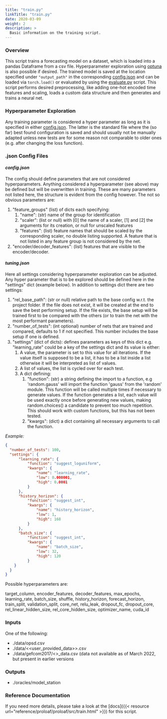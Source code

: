 ```yaml
---
title: "train.py"
linkTitle: "train.py"
date: 2020-03-09
weight: 2
description: >
  Basic information on the training script.
---
```

### Overview
This script trains a forecasting model on a dataset, which is loaded into a pandas Dataframe from a csv file. 
Hyperparameter exploration using [optuna](https://optuna.org/) is also possible if desired. The trained model is saved at the location 
specified under `"output_path"` in the corresponding [config.json](config.md#main-config) and can be loaded via `torch.load()` or evaluated by 
using the [evaluate.py](<! -- TODO -->) script. This script performs desired preprocessing, like adding one-hot encoded time features and scaling, loads a custom data structure and then generates and trains a neural net.

### Hyperparameter Exploration
Any training parameter is considered a hyper parameter as long as it is specified in either [config.json](config.md#main-config). The latter is the standard file where the (so far) best found configuration is saved and should usually 
not be manually adapted unless new tests are for some reason not comparable to older ones (e.g. after changing the loss function).

### .json Config Files
#### *config.json*

The config should define parameters that are not considered hyperparameters. Anything considered a hyperparameter (see above) may be defined but will be overwritten in training. These are many parameters not listed here, the structure is evident from the config however. The not so obvious parameters are:
1. "feature_groups" (list) of dicts each specifying:
    1. "name": (str) name of the group for identification
    2. "scaler": (list or null) with [0] the name of a scaler, [1] and [2] the arguments for its creation, or null for unscaled features
    3. "features": (list) feature names that should be scaled by the corresponding scaler, no double listing supported.
    A feature that is not listed in any feature group is not considered by the net.
2. "encoder/decoder_features": (list) features that are visible to the encoder/decoder.

#### *tuning.json*

Here all settings considering hyperparameter exploration can be adjusted. Any hyper parameter that is to be explored should be defined here in the "settings" dict (example below). In addition to settings dict there are two settings:
1. "rel_base_path": (str or null) relative path to the base config w.r.t. the project folder. If the file does not exist, it will be created at the end to save the best performing setup. If the file exists, the base setup will be trained first to be compared with the others (or to train the net with the most performant parameters).
2. "number_of_tests": (int optional) number of nets that are trained and compared, defaults to 1 if not specified. This number includes the base setup if one is defined.
3. "settings" (dict of dicts): defines parameters as keys of this dict e.g. "learning_rate" could be a key of the settings dict and its value is either:
    1. A value, the parameter is set to this value for all iterations. If the value itself is supposed to be a list, it has to be a list inside a list otherwise it will be interpreted as list of values.
    2. A list of values, the list is cycled over for each test.
    3. A dict defining:
        1. "function": (str) a string defining the import to a function, e.g 'random.gauss' will import the function 'gauss' from the 'random' module. This function will be called multiple times if necessary to generate values. If the function generates a list, each value will be used exactly once before generating new values, making random.choices() a candidate to prevent too much repetition. This should work with custom functions, but this has not been tested.
        2. "kwargs": (dict) a dict containing all necessary arguments to call the function.

*Example:*
```json
{
  "number_of_tests": 100,
  "settings": {
      "learning_rate": {
          "function": "suggest_loguniform",
          "kwargs": {
              "name": "learning_rate",
              "low": 0.000001,
              "high": 0.0001
          }
      },
      "history_horizon": {
          "function": "suggest_int",
          "kwargs": {
              "name": "history_horizon",
              "low": 1,
              "high": 168
          }
      },
      "batch_size": {
          "function": "suggest_int",
          "kwargs": {
              "name": "batch_size",
              "low": 32,
              "high": 120
          }
    }
  }
}
```
Possible hyperparameters are:

target_column, encoder_features, decoder_features, max_epochs, learning_rate, batch_size,
shuffle, history_horizon, forecast_horizon,
train_split, validation_split, core_net,
relu_leak, dropout_fc, dropout_core,
rel_linear_hidden_size, rel_core_hidden_size,
optimizer_name, cuda_id

### Inputs
One of the following:
* ./data/opsd.csv
* ./data/<<user_provided_data>>.csv
* ./data/gefcom2017/<<station>>_data.csv (data not available as of March 2022, but present in earlier versions

### Outputs
* ./oracles/model_station

### Reference Documentation
If you need more details, please take a look at the [docs]({{< resource url="reference/proloaf/proloaf/src/train.html" >}}) for 
this script.
